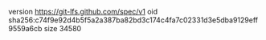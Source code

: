 version https://git-lfs.github.com/spec/v1
oid sha256:c74f9e92d4b5f5a2a387ba82bd3c174c4fa7c02331d3e5dba9129eff9559a6cb
size 34580
